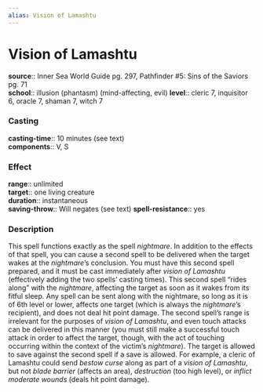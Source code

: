```yaml
---
alias: Vision of Lamashtu
---
```


# Vision of Lamashtu 

**source**:: Inner Sea World Guide pg. 297, Pathfinder \#5: Sins of the Saviors pg. 71  
**school**:: illusion (phantasm) (mind-affecting, evil)
**level**:: cleric 7, inquisitor 6, oracle 7, shaman 7, witch 7

### Casting 

**casting-time**:: 10 minutes (see text)  
**components**:: V, S

### Effect 

**range**:: unlimited  
**target**:: one living creature  
**duration**:: instantaneous  
**saving-throw**:: Will negates (see text)
**spell-resistance**:: yes

### Description 

This spell functions exactly as the spell *nightmare*. In addition to the effects of that spell, you can cause a second spell to be delivered when the target wakes at the *nightmare*’s conclusion. You must have this second spell prepared, and it must be cast immediately after *vision of Lamashtu* (effectively adding the two spells’ casting times). This second spell “rides along” with the *nightmare*, affecting the target as soon as it wakes from its fitful sleep. Any spell can be sent along with the nightmare, so long as it is of 6th level or lower, affects one target (which is always the *nightmare*’s recipient), and does not deal hit point damage. The second spell’s range is irrelevant for the purposes of *vision of Lamashtu*, and even touch attacks can be delivered in this manner (you must still make a successful touch attack in order to affect the target, though, with the act of touching occurring within the context of the victim’s *nightmare*). The target is allowed to save against the second spell if a save is allowed. For example, a cleric of Lamashtu could send *bestow curse* along as part of a *vision of Lamashtu*, but not *blade barrier* (affects an area), *destruction* (too high level), or *inflict moderate wounds* (deals hit point damage).

